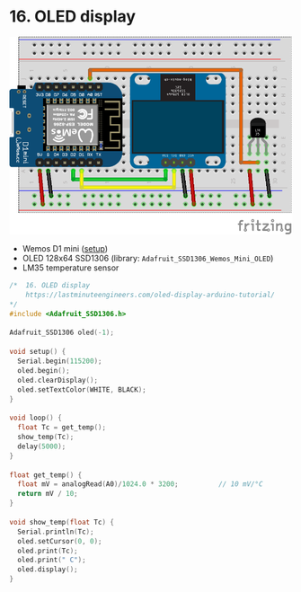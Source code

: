 # 16. OLED display

![](gfx/16_iot.png)

- Wemos D1 mini ([setup](https://github.com/auriza/arduino/blob/main/00_arduino.md#wemos-d1-mini-esp8266))
- OLED 128x64 SSD1306 (library: `Adafruit_SSD1306_Wemos_Mini_OLED`)
- LM35 temperature sensor

```ino
/*  16. OLED display
    https://lastminuteengineers.com/oled-display-arduino-tutorial/
*/
#include <Adafruit_SSD1306.h>

Adafruit_SSD1306 oled(-1);

void setup() {
  Serial.begin(115200);
  oled.begin();
  oled.clearDisplay();
  oled.setTextColor(WHITE, BLACK);
}

void loop() {
  float Tc = get_temp();
  show_temp(Tc);
  delay(5000);
}

float get_temp() {
  float mV = analogRead(A0)/1024.0 * 3200;          // 10 mV/°C
  return mV / 10;
}

void show_temp(float Tc) {
  Serial.println(Tc);
  oled.setCursor(0, 0);
  oled.print(Tc);
  oled.print(" C");
  oled.display();
}
```
